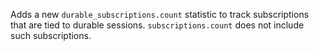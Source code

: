 Adds a new `durable_subscriptions.count` statistic to track subscriptions that are tied to durable sessions.  `subscriptions.count` does not include such subscriptions.
